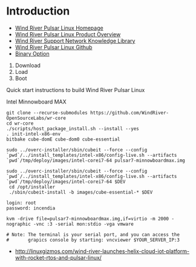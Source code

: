 # Introduction

- [Wind River Pulsar Linux Homepage](http://www.windriver.com/products/operating-systems/pulsar/)
- [Wind River Pulsar Linux Product Overview](http://www.windriver.com/products/product-overviews/Pulsar-Linux-Product-Overview.pdf)
- [Wind River Support Network Knowledge Library](https://knowledge.windriver.com/en-us/000_Products/000/060)
- [Wind River Pulsar Linux Github](https://github.com/WindRiver-OpenSourceLabs/wr-core)
- [Binary Option](http://linuxgizmos.com/wind-river-linux-taps-yocto-1-7-and-adds-binary-option/)

1. Download
2. Load
3. Boot


Quick start instructions to build Wind River Pulsar Linux

Intel Minnowboard MAX

    git clone --recurse-submodules https://github.com/WindRiver-OpenSourceLabs/wr-core
    cd wr-core
    ./scripts/host_package_install.sh --install --yes
    . init-intel-x86-env
    bitbake cube-domE cube-dom0 cube-essential

    sudo ../overc-installer/sbin/cubeit --force --config `pwd`/../install_templates/intel-x86/config-live.sh --artifacts `pwd`/tmp/deploy/images/intel-corei7-64 pulsar7-minnowboardmax.img
    
    sudo ../overc-installer/sbin/cubeit --force --config `pwd`/../install_templates/intel-x86/config-live.sh --artifacts `pwd`/tmp/deploy/images/intel-corei7-64 $DEV
     cd /opt/installer
     ./sbin/cubeit-install -b images/cube-essential-* $DEV

    login: root
    password: incendia

    kvm -drive file=pulsar7-minnowboardmax.img,if=virtio -m 2000 -nographic -vnc :3 -serial mon:stdio -vga vmware

    # Note: The terminal is your serial port, and you can access the
    #       grapics console by starting: vncviewer $YOUR_SERVER_IP:3


- http://linuxgizmos.com/wind-river-launches-helix-cloud-iot-platform-with-rocket-rtos-and-pulsar-linux/

